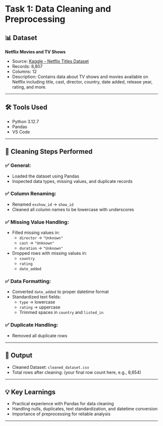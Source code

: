 # Task 1: Data Cleaning and Preprocessing

## 📊 Dataset
**Netflix Movies and TV Shows**  
- Source: [Kaggle - Netflix Titles Dataset](https://www.kaggle.com/datasets/shivamb/netflix-shows)
- Records: 8,807
- Columns: 12  
- Description: Contains data about TV shows and movies available on Netflix including title, cast, director, country, date added, release year, rating, and more.

---

## 🛠 Tools Used
- Python 3.12.7
- Pandas
- VS Code

---

## 🧹 Cleaning Steps Performed

### ✅ General:
- Loaded the dataset using Pandas
- Inspected data types, missing values, and duplicate records

### ✅ Column Renaming:
- Renamed `exshow_id` → `show_id`
- Cleaned all column names to be lowercase with underscores

### ✅ Missing Value Handling:
- Filled missing values in:
  - `director` → `"Unknown"`
  - `cast` → `"Unknown"`
  - `duration` → `"Unknown"`
- Dropped rows with missing values in:
  - `country`
  - `rating`
  - `date_added`

### ✅ Data Formatting:
- Converted `date_added` to proper datetime format
- Standardized text fields:
  - `type` → lowercase
  - `rating` → uppercase
  - Trimmed spaces in `country` and `listed_in`

### ✅ Duplicate Handling:
- Removed all duplicate rows

---

## 🧾 Output
- Cleaned Dataset: `cleaned_dataset.csv`
- Total rows after cleaning: (your final row count here, e.g., 8,654)

---

## 💡 Key Learnings
- Practical experience with Pandas for data cleaning
- Handling nulls, duplicates, text standardization, and datetime conversion
- Importance of preprocessing for reliable analysis

---

